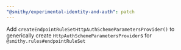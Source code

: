 ```yaml
---
"@smithy/experimental-identity-and-auth": patch
---
```


Add `createEndpointRuleSetHttpAuthSchemeParametersProvider()` to generically create `HttpAuthSchemeParametersProvider`s for `@smithy.rules#endpointRuleSet`
